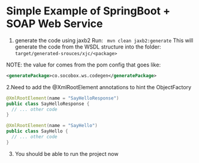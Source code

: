 # Simple Example of SpringBoot + SOAP Web Service

1. generate the code using jaxb2
Run: ` mvn clean jaxb2:generate`
This will generate the code from the WSDL structure into the folder: `target/generated-srouces/xjc/<package>`

NOTE: the value for <package> comes from the pom config that goes like:

```xml
<generatePackage>co.socobox.ws.codegen</generatePackage>
```

2.Need to add the @XmlRootElement annotations to hint the ObjectFactory

```java
@XmlRootElement(name = "SayHelloResponse")
public class SayHelloResponse {
  // ... other code
}
```

```java
@XmlRootElement(name = "SayHello")
public class SayHello {
  // ... other code
}
```


3. You should be able to run the project now